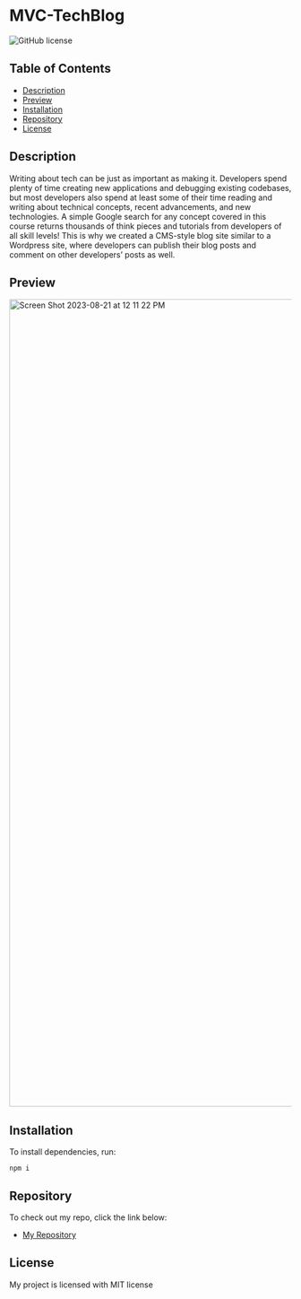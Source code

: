 # MVC-TechBlog

 ![GitHub license](https://img.shields.io/badge/license-MIT-blue.svg)
  ## Table of Contents
  - [Description](#description)
  - [Preview](#preview)
  - [Installation](#installation)
  - [Repository](#repository)
  - [License](#license)

  ## Description
Writing about tech can be just as important as making it. Developers spend plenty of time creating new applications and debugging existing codebases, but most developers also spend at least some of their time reading and writing about technical concepts, recent advancements, and new technologies. A simple Google search for any concept covered in this course returns thousands of think pieces and tutorials from developers of all skill levels!
This is why we created a CMS-style blog site similar to a Wordpress site, where developers can publish their blog posts and comment on other developers’ posts as well.

  ## Preview
 <img width="1440" alt="Screen Shot 2023-08-21 at 12 11 22 PM" src="https://github.com/alexmin94/React-Portfolio/assets/127912422/6b2c15c7-4f57-46a3-bc2e-4ff2c2c68682">

  ## Installation
  To install dependencies, run:
  ```
  npm i
  ```

  ## Repository
  To check out my repo, click the link below:
  - [My Repository](https://github.com/alexmin94/Employee-Tracker)

  ## License
  
  My project is licensed with MIT license